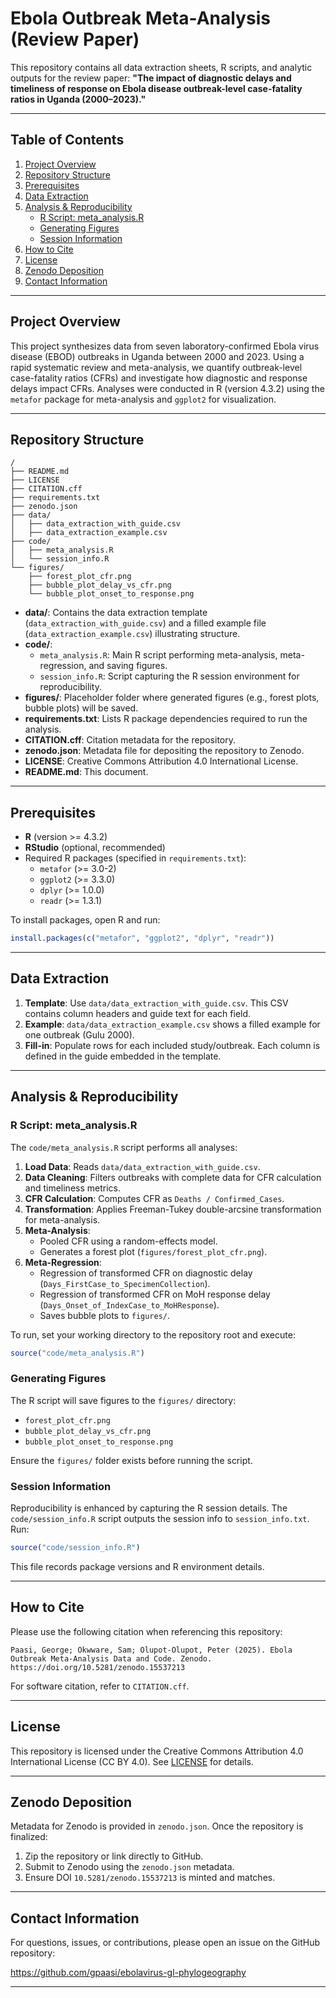 # Ebola Outbreak Meta-Analysis (Review Paper)

This repository contains all data extraction sheets, R scripts, and analytic outputs for the review paper:
**"The impact of diagnostic delays and timeliness of response on Ebola disease outbreak-level case-fatality ratios in Uganda (2000–2023)."**

---

## Table of Contents
1. [Project Overview](#project-overview)
2. [Repository Structure](#repository-structure)
3. [Prerequisites](#prerequisites)
4. [Data Extraction](#data-extraction)
5. [Analysis & Reproducibility](#analysis--reproducibility)
   - [R Script: meta_analysis.R](#r-script-meta_analysisr)
   - [Generating Figures](#generating-figures)
   - [Session Information](#session-information)
6. [How to Cite](#how-to-cite)
7. [License](#license)
8. [Zenodo Deposition](#zenodo-deposition)
9. [Contact Information](#contact-information)

---

## Project Overview

This project synthesizes data from seven laboratory-confirmed Ebola virus disease (EBOD) outbreaks in Uganda between 2000 and 2023. Using a rapid systematic review and meta-analysis, we quantify outbreak-level case-fatality ratios (CFRs) and investigate how diagnostic and response delays impact CFRs. Analyses were conducted in R (version 4.3.2) using the `metafor` package for meta-analysis and `ggplot2` for visualization. 

---

## Repository Structure

```
/
├── README.md
├── LICENSE
├── CITATION.cff
├── requirements.txt
├── zenodo.json
├── data/
│   ├── data_extraction_with_guide.csv
│   ├── data_extraction_example.csv
├── code/
│   ├── meta_analysis.R
│   └── session_info.R
└── figures/
    ├── forest_plot_cfr.png
    ├── bubble_plot_delay_vs_cfr.png
    └── bubble_plot_onset_to_response.png
```

- **data/**: Contains the data extraction template (`data_extraction_with_guide.csv`) and a filled example file (`data_extraction_example.csv`) illustrating structure.
- **code/**: 
  - `meta_analysis.R`: Main R script performing meta-analysis, meta-regression, and saving figures.
  - `session_info.R`: Script capturing the R session environment for reproducibility.
- **figures/**: Placeholder folder where generated figures (e.g., forest plots, bubble plots) will be saved.
- **requirements.txt**: Lists R package dependencies required to run the analysis.
- **CITATION.cff**: Citation metadata for the repository.
- **zenodo.json**: Metadata file for depositing the repository to Zenodo.
- **LICENSE**: Creative Commons Attribution 4.0 International License.
- **README.md**: This document.

---

## Prerequisites

- **R** (version >= 4.3.2)
- **RStudio** (optional, recommended)
- Required R packages (specified in `requirements.txt`):
  - `metafor` (>= 3.0-2)
  - `ggplot2` (>= 3.3.0)
  - `dplyr` (>= 1.0.0)
  - `readr` (>= 1.3.1)

To install packages, open R and run:
```r
install.packages(c("metafor", "ggplot2", "dplyr", "readr"))
```
---

## Data Extraction

1. **Template**: Use `data/data_extraction_with_guide.csv`. This CSV contains column headers and guide text for each field.
2. **Example**: `data/data_extraction_example.csv` shows a filled example for one outbreak (Gulu 2000). 
3. **Fill-in**: Populate rows for each included study/outbreak. Each column is defined in the guide embedded in the template.

---

## Analysis & Reproducibility

### R Script: meta_analysis.R
The `code/meta_analysis.R` script performs all analyses:

1. **Load Data**: Reads `data/data_extraction_with_guide.csv`.
2. **Data Cleaning**: Filters outbreaks with complete data for CFR calculation and timeliness metrics.
3. **CFR Calculation**: Computes CFR as `Deaths / Confirmed_Cases`.
4. **Transformation**: Applies Freeman-Tukey double-arcsine transformation for meta-analysis.
5. **Meta-Analysis**: 
   - Pooled CFR using a random-effects model.
   - Generates a forest plot (`figures/forest_plot_cfr.png`).
6. **Meta-Regression**:
   - Regression of transformed CFR on diagnostic delay (`Days_FirstCase_to_SpecimenCollection`).
   - Regression of transformed CFR on MoH response delay (`Days_Onset_of_IndexCase_to_MoHResponse`).
   - Saves bubble plots to `figures/`.

To run, set your working directory to the repository root and execute:
```r
source("code/meta_analysis.R")
```

### Generating Figures
The R script will save figures to the `figures/` directory:
- `forest_plot_cfr.png`
- `bubble_plot_delay_vs_cfr.png`
- `bubble_plot_onset_to_response.png`

Ensure the `figures/` folder exists before running the script.

### Session Information
Reproducibility is enhanced by capturing the R session details. The `code/session_info.R` script outputs the session info to `session_info.txt`. Run:
```r
source("code/session_info.R")
```
This file records package versions and R environment details.

---

## How to Cite

Please use the following citation when referencing this repository:

```
Paasi, George; Okwware, Sam; Olupot-Olupot, Peter (2025). Ebola Outbreak Meta-Analysis Data and Code. Zenodo. https://doi.org/10.5281/zenodo.15537213
```

For software citation, refer to `CITATION.cff`.

---

## License

This repository is licensed under the Creative Commons Attribution 4.0 International License (CC BY 4.0). See [LICENSE](LICENSE) for details.

---

## Zenodo Deposition

Metadata for Zenodo is provided in `zenodo.json`. Once the repository is finalized:
1. Zip the repository or link directly to GitHub.
2. Submit to Zenodo using the `zenodo.json` metadata.
3. Ensure DOI `10.5281/zenodo.15537213` is minted and matches.

---

## Contact Information

For questions, issues, or contributions, please open an issue on the GitHub repository:

https://github.com/gpaasi/ebolavirus-gl-phylogeography

---

